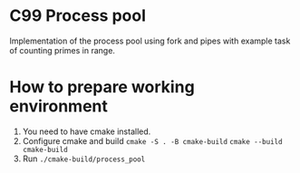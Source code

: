 # C99 Process pool

Implementation of the process pool using fork and pipes with example task of counting primes in range.

# How to prepare working environment
1. You need to have cmake installed.
2. Configure cmake and build `cmake -S . -B cmake-build` `cmake --build cmake-build`
3. Run `./cmake-build/process_pool`
